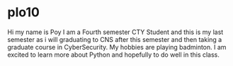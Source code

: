 # plo10

Hi my name is Poy I am a Fourth semester CTY Student and this is my last semester as i will graduating to CNS after this semester and then taking a graduate course in CyberSecurity. My hobbies are playing badminton. I am excited to learn more about Python and hopefully to do well in this class. 
